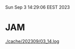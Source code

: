Sun Sep  3 14:29:06 EEST 2023
# JAM
<a href='./cache/202309/03_14.log'>./cache/202309/03_14.log</a>
